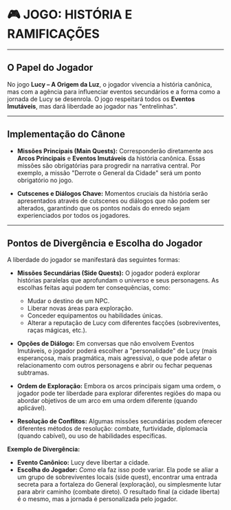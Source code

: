# 🎮 JOGO: HISTÓRIA E RAMIFICAÇÕES

---

## **O Papel do Jogador**

No jogo **Lucy – A Origem da Luz**, o jogador vivencia a história canônica, mas com a agência para influenciar eventos secundários e a forma como a jornada de Lucy se desenrola. O jogo respeitará todos os **Eventos Imutáveis**, mas dará liberdade ao jogador nas "entrelinhas".

---

## **Implementação do Cânone**

- **Missões Principais (Main Quests):** Corresponderão diretamente aos **Arcos Principais** e **Eventos Imutáveis** da história canônica. Essas missões são obrigatórias para progredir na narrativa central. Por exemplo, a missão "Derrote o General da Cidade" será um ponto obrigatório no jogo.

- **Cutscenes e Diálogos Chave:** Momentos cruciais da história serão apresentados através de cutscenes ou diálogos que não podem ser alterados, garantindo que os pontos nodais do enredo sejam experienciados por todos os jogadores.

---

## **Pontos de Divergência e Escolha do Jogador**

A liberdade do jogador se manifestará das seguintes formas:

- **Missões Secundárias (Side Quests):** O jogador poderá explorar histórias paralelas que aprofundam o universo e seus personagens. As escolhas feitas aqui podem ter consequências, como:
  - Mudar o destino de um NPC.
  - Liberar novas áreas para exploração.
  - Conceder equipamentos ou habilidades únicas.
  - Alterar a reputação de Lucy com diferentes facções (sobreviventes, raças mágicas, etc.).

- **Opções de Diálogo:** Em conversas que não envolvem Eventos Imutáveis, o jogador poderá escolher a "personalidade" de Lucy (mais esperançosa, mais pragmática, mais agressiva), o que pode afetar o relacionamento com outros personagens e abrir ou fechar pequenas subtramas.

- **Ordem de Exploração:** Embora os arcos principais sigam uma ordem, o jogador pode ter liberdade para explorar diferentes regiões do mapa ou abordar objetivos de um arco em uma ordem diferente (quando aplicável).

- **Resolução de Conflitos:** Algumas missões secundárias podem oferecer diferentes métodos de resolução: combate, furtividade, diplomacia (quando cabível), ou uso de habilidades específicas.

**Exemplo de Divergência:**
- **Evento Canônico:** Lucy deve libertar a cidade.
- **Escolha do Jogador:** *Como* ela faz isso pode variar. Ela pode se aliar a um grupo de sobreviventes locais (side quest), encontrar uma entrada secreta para a fortaleza do General (exploração), ou simplesmente lutar para abrir caminho (combate direto). O resultado final (a cidade liberta) é o mesmo, mas a jornada é personalizada pelo jogador.
